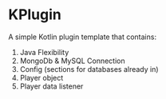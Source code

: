 # KPlugin
A simple Kotlin plugin template that contains:
1. Java Flexibility
2. MongoDb & MySQL Connection
3. Config (sections for databases already in)
4. Player object
5. Player data listener 
